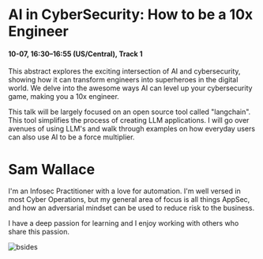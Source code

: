 # AI in CyberSecurity: How to be a 10x Engineer
#### 10-07, 16:30–16:55 (US/Central), Track 1

This abstract explores the exciting intersection of AI and cybersecurity, showing how it can transform engineers into superheroes in the digital world. We delve into the awesome ways AI can level up your cybersecurity game, making you a 10x engineer.

This talk will be largely focused on an open source tool called "langchain". This tool simplifies the process of creating LLM applications. I will go over avenues of using LLM's and walk through examples on how everyday users can also use AI to be a force multiplier.

# Sam Wallace
I'm an Infosec Practitioner with a love for automation. I'm well versed in most Cyber Operations, but my general area of focus is all things AppSec, and how an adversarial mindset can be used to reduce risk to the business.

I have a deep passion for learning and I enjoy working with others who share this passion.

![bsides](https://www.bsideskc.org/wp-content/uploads/2019/10/BSides_Nosplatter.png)